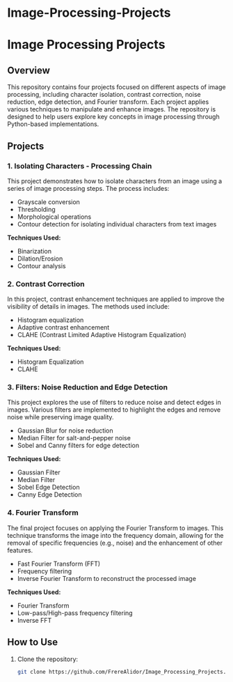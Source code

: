 # Image-Processing-Projects

# Image Processing Projects

## Overview
This repository contains four projects focused on different aspects of image processing, including character isolation, contrast correction, noise reduction, edge detection, and Fourier transform. Each project applies various techniques to manipulate and enhance images. The repository is designed to help users explore key concepts in image processing through Python-based implementations.

## Projects

### 1. **Isolating Characters - Processing Chain**
   This project demonstrates how to isolate characters from an image using a series of image processing steps. The process includes:
   - Grayscale conversion
   - Thresholding
   - Morphological operations
   - Contour detection for isolating individual characters from text images

   **Techniques Used:**
   - Binarization
   - Dilation/Erosion
   - Contour analysis

### 2. **Contrast Correction**
   In this project, contrast enhancement techniques are applied to improve the visibility of details in images. The methods used include:
   - Histogram equalization
   - Adaptive contrast enhancement
   - CLAHE (Contrast Limited Adaptive Histogram Equalization)

   **Techniques Used:**
   - Histogram Equalization
   - CLAHE

### 3. **Filters: Noise Reduction and Edge Detection**
   This project explores the use of filters to reduce noise and detect edges in images. Various filters are implemented to highlight the edges and remove noise while preserving image quality.
   - Gaussian Blur for noise reduction
   - Median Filter for salt-and-pepper noise
   - Sobel and Canny filters for edge detection

   **Techniques Used:**
   - Gaussian Filter
   - Median Filter
   - Sobel Edge Detection
   - Canny Edge Detection

### 4. **Fourier Transform**
   The final project focuses on applying the Fourier Transform to images. This technique transforms the image into the frequency domain, allowing for the removal of specific frequencies (e.g., noise) and the enhancement of other features.
   - Fast Fourier Transform (FFT)
   - Frequency filtering
   - Inverse Fourier Transform to reconstruct the processed image

   **Techniques Used:**
   - Fourier Transform
   - Low-pass/High-pass frequency filtering
   - Inverse FFT

## How to Use

1. Clone the repository:
   ```bash
   git clone https://github.com/FrereAlidor/Image_Processing_Projects.git
